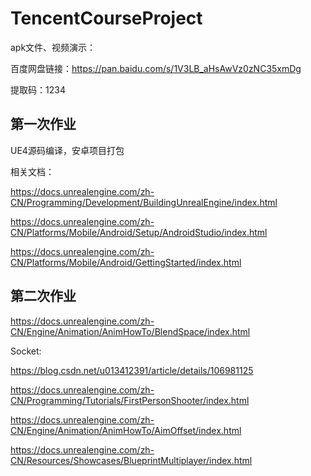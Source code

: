 # TencentCourseProject

apk文件、视频演示：

百度网盘链接：https://pan.baidu.com/s/1V3LB_aHsAwVz0zNC35xmDg 

提取码：1234 



## 第一次作业

UE4源码编译，安卓项目打包

相关文档：

https://docs.unrealengine.com/zh-CN/Programming/Development/BuildingUnrealEngine/index.html

https://docs.unrealengine.com/zh-CN/Platforms/Mobile/Android/Setup/AndroidStudio/index.html

https://docs.unrealengine.com/zh-CN/Platforms/Mobile/Android/GettingStarted/index.html



## 第二次作业

https://docs.unrealengine.com/zh-CN/Engine/Animation/AnimHowTo/BlendSpace/index.html

Socket:

https://blog.csdn.net/u013412391/article/details/106981125

https://docs.unrealengine.com/zh-CN/Programming/Tutorials/FirstPersonShooter/index.html

https://docs.unrealengine.com/zh-CN/Engine/Animation/AnimHowTo/AimOffset/index.html

https://docs.unrealengine.com/zh-CN/Resources/Showcases/BlueprintMultiplayer/index.html